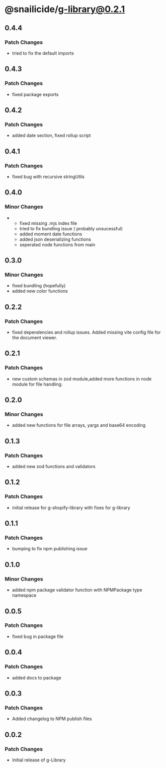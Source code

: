 # @snailicide/g-library@0.2.1

## 0.4.4

### Patch Changes

-   tried to fix the default imports

## 0.4.3

### Patch Changes

-   fixed package exports

## 0.4.2

### Patch Changes

-   added date section, fixed rollup script

## 0.4.1

### Patch Changes

-   fixed bug with recursive stringUtils

## 0.4.0

### Minor Changes

-   -   fixed missing .mjs index file
    -   tried to fix bundling issue ( probably unsucessful)
    -   added moment date functions
    -   added json deserializing functions
    -   seperated node functions from main

## 0.3.0

### Minor Changes

-   fixed bundling (hopefully)
-   added new color functions

## 0.2.2

### Patch Changes

-   fixed dependencies and rollup issues. Added missing vite config file for the document viewer.

## 0.2.1

### Patch Changes

-   new custom schemas in zod module,added more functions in node module for file handling.

## 0.2.0

### Minor Changes

-   added new functions for file arrays, yargs and base64 encoding

## 0.1.3

### Patch Changes

-   added new zod functions and validators

## 0.1.2

### Patch Changes

-   initial release for g-shopify-library with fixes for g-library

## 0.1.1

### Patch Changes

-   bumping to fix npm publishing issue

## 0.1.0

### Minor Changes

-   added npm package validator function with NPMPackage type namespace

## 0.0.5

### Patch Changes

-   fixed bug in package file

## 0.0.4

### Patch Changes

-   added docs to package

## 0.0.3

### Patch Changes

-   Added changelog to NPM publish files

## 0.0.2

### Patch Changes

-   Initial release of g-Library
